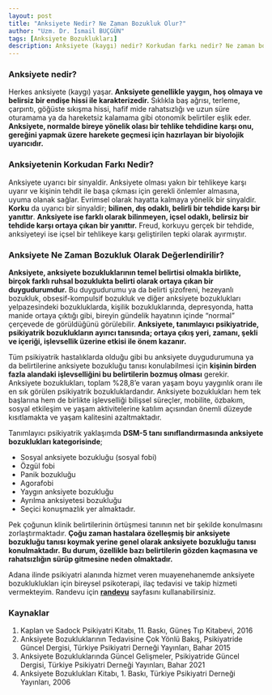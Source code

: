 ```yaml
---
layout: post
title: "Anksiyete Nedir? Ne Zaman Bozukluk Olur?"
author: "Uzm. Dr. İsmail BUÇGÜN"
tags: [Anksiyete Bozuklukları]
description: Anksiyete (kaygı) nedir? Korkudan farkı nedir? Ne zaman bozukluk olarak tanımlanır? Anksiyete bozuklukları nelerdir?
---
```


### Anksiyete nedir?
Herkes anksiyete (kaygı) yaşar. **Anksiyete genellikle yaygın, hoş olmaya ve belirsiz bir endişe hissi ile karakterizedir.** Sıklıkla baş ağrısı, terleme, çarpıntı, göğüste sıkışma hissi, hafif mide rahatsızlığı ve uzun süre oturamama ya da hareketsiz kalamama gibi otonomik belirtiler eşlik eder.
**Anksiyete, normalde bireye yönelik olası bir tehlike tehdidine karşı onu, gereğini yapmak üzere harekete geçmesi için hazırlayan bir biyolojik uyarıcıdır.** 

### Anksiyetenin Korkudan Farkı Nedir?
Anksiyete uyarıcı bir sinyaldir. Anksiyete olması yakın bir tehlikeye karşı uyarır ve kişinin tehdit ile başa çıkması için gerekli önlemler almasına, uyuma olanak sağlar. Evrimsel olarak hayatta kalmaya yönelik bir sinyaldir. **Korku** da uyarıcı bir sinyaldir; **bilinen, dış odaklı, belirli bir tehdide karşı bir yanıttır**. **Anksiyete ise farklı olarak bilinmeyen, içsel odaklı, belirsiz bir tehdide karşı ortaya çıkan bir yanıttır.** 
Freud, korkuyu gerçek bir tehdide, anksiyeteyi ise içsel bir tehlikeye karşı geliştirilen tepki olarak ayırmıştır.

### Anksiyete Ne Zaman Bozukluk Olarak Değerlendirilir?
**Anksiyete, anksiyete bozukluklarının temel belirtisi olmakla birlikte, birçok farklı ruhsal bozuklukta belirti olarak ortaya çıkan bir duygudurumdur.** Bu duygudurumu ya da belirti şizofreni, hezeyanlı bozukluk, obsesif-kompulsif bozukluk ve diğer anksiyete bozuklukları yelpazesindeki bozukluklarda, kişilik bozukluklarında, depresyonda, hatta manide ortaya çıktığı gibi, bireyin gündelik hayatının içinde “normal” çerçevede de görüldüğünü görülebilir. 
**Anksiyete, tanımlayıcı psikiyatride, psikiyatrik bozuklukların ayırıcı tanısında; ortaya çıkış yeri, zamanı, şekli ve içeriği, işlevsellik üzerine etkisi ile önem kazanır.**

Tüm psikiyatrik hastalıklarda olduğu gibi bu anksiyete duygudurumuna ya da belirtilerine anksiyete bozukluğu tanısı konulabilmesi için **kişinin birden fazla alandaki işlevselliğini bu belirtilerin bozmuş olması** gerekir.
Anksiyete bozuklukları, toplam %28,8’e varan yaşam boyu yaygınlık oranı ile en sık görülen psikiyatrik bozukluklardandır. Anksiyete bozuklukları hem tek başlarına hem de birlikte işlevselliği bilişsel süreçler, mobilite, özbakım, sosyal etkileşim ve yaşam aktivitelerine katılım açısından önemli düzeyde kısıtlamakta ve yaşam kalitesini azaltmaktadır. 

Tanımlayıcı psikiyatrik yaklaşımda **DSM-5 tanı sınıflandırmasında anksiyete bozuklukları kategorisinde**;
* Sosyal anksiyete bozukluğu (sosyal fobi)
* Özgül fobi
* Panik bozukluğu
* Agorafobi
* Yaygın anksiyete bozukluğu
* Ayrılma anksiyetesi bozukluğu
* Seçici konuşmazlık  yer almaktadır.


Pek çoğunun klinik belirtilerinin örtüşmesi tanının net bir şekilde konulmasını zorlaştırmaktadır. **Çoğu zaman hastalara özelleşmiş bir anksiyete bozukluğu tanısı koymak yerine genel olarak anksiyete bozukluğu tanısı konulmaktadır.** **Bu durum, özellikle bazı belirtilerin gözden kaçmasına ve rahatsızlığın sürüp gitmesine neden olmaktadır.** 


Adana ilinde psikiyatri alanında hizmet veren muayenehanemde anksiyete bozukluklukları için bireysel psikoterapi, ilaç tedavisi ve takip hizmeti vermekteyim. Randevu için **[randevu](/randevu)** sayfasını kullanabilirsiniz.

### Kaynaklar
1. Kaplan ve Sadock Psikiyatri Kitabı, 11. Baskı, Güneş Tıp Kitabevi, 2016
2. Anksiyete Bozukluklarının Tedavisine Çok Yönlü Bakış, Psikiyatride Güncel Dergisi, Türkiye Psikiyatri Derneği Yayınları, Bahar 2015
3. Anksiyete Bozukluklarında Güncel Gelişmeler, Psikiyatride Güncel Dergisi, Türkiye Psikiyatri Derneği Yayınları, Bahar 2021
4. Anksiyete Bozuklukları Kitabı, 1. Baskı, Türkiye Psikiyatri Derneği Yayınları, 2006

